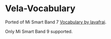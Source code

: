 # Vela-Vocabulary

Ported of Mi Smart Band 7 [Vocabulary by lavafrai](https://github.com/lavaFrai/band7-vocabulary). 

Only Mi Smart Band 9 supported.